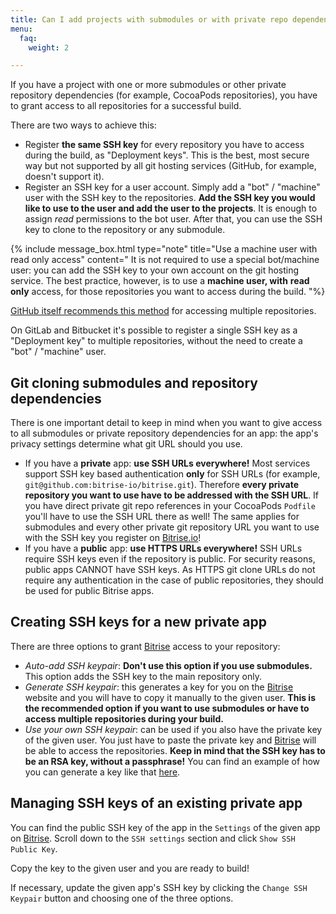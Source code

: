 ```yaml
---
title: Can I add projects with submodules or with private repo dependencies?
menu:
  faq:
    weight: 2

---
```

If you have a project with one or more submodules
or other private repository dependencies (for example, CocoaPods repositories), you have to grant access to all repositories for a successful build.

There are two ways to achieve this:

* Register **the same SSH key** for every repository you have to access during the build,
  as "Deployment keys". This is the best, most secure way but not supported by all git hosting services (GitHub, for example, doesn't support it).
* Register an SSH key for a user account. Simply add a "bot" / "machine" user with the SSH key to the repositories. **Add the SSH key you would like to use to the user and add the user to the projects**. It is enough to assign _read_ permissions to the bot user. After that, you can use the SSH key to clone to the repository or any submodule.

{% include message_box.html type="note" title="Use a machine user with read only access" content=" It is not required to use a special bot/machine user: you can add the SSH key to your own account on the git hosting service. The best practice, however, is to use a **machine user, with** **read only** access, for those repositories you want to access during the build. "%}

[GitHub itself recommends this method](https://developer.github.com/v3/guides/managing-deploy-keys/#machine-users) for accessing multiple repositories.

On GitLab and Bitbucket it's possible to register a single SSH key
as a "Deployment key" to multiple repositories, without the need to create a "bot" / "machine" user.

## Git cloning submodules and repository dependencies

There is one important detail to keep in mind when you want to give access to all submodules or private repository dependencies for an app: the app's privacy settings determine what git URL should you use.

* If you have a **private** app: **use SSH URLs everywhere!** Most services support SSH key based authentication **only** for SSH URLs
  (for example, `git@github.com:bitrise-io/bitrise.git`).
  Therefore **every private repository you want to use have to be addressed with the SSH URL**.
  If you have direct private git repo references in your CocoaPods `Podfile` you'll have to
  use the SSH URL there as well! The same applies for submodules and every other private
  git repository URL you want to use with the SSH key you register on [Bitrise.io](https://www.bitrise.io/)!
* If you have a **public** app: **use HTTPS URLs everywhere!** SSH URLs require SSH keys even if the repository is public. For security reasons, public apps CANNOT have SSH keys. As HTTPS git clone URLs do not require any authentication in the case of public repositories, they should be used for public Bitrise apps.

## Creating SSH keys for a new private app

There are three options to grant [Bitrise](https://www.bitrise.io) access to your repository:

* _Auto-add SSH keypair_: **Don't use this option if you use submodules.**
  This option adds the SSH key to the main repository only.
* _Generate SSH keypair_: this generates a key for you on the [Bitrise](https://www.bitrise.io) website and you will have to copy it manually to the given user.
  **This is the recommended option if you want to use submodules or have to access multiple repositories during your build.**
* _Use your own SSH keypair_: can be used if you also have the private key of the given user.
  You just have to paste the private key and [Bitrise](https://www.bitrise.io) will be able to access the repositories.
  **Keep in mind that the SSH key has to be an RSA key, without a passphrase!**
  You can find an example of how you can generate a key like that [here](/faq/how-to-generate-ssh-keypair/).

## Managing SSH keys of an existing private app

You can find the public SSH key of the app in the `Settings` of the given
app on [Bitrise](https://www.bitrise.io). Scroll down to the `SSH settings` section
and click `Show SSH Public Key`.

Copy the key to the given user and you are ready to build!

If necessary, update the given app's SSH key by clicking the `Change SSH Keypair` button and choosing one of the three options.